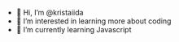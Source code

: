 - 👋 Hi, I’m @kristaiida
- 👀 I’m interested in learning more about coding
- 🌱 I’m currently learning Javascript

<!---
kristaiida/kristaiida is a ✨ special ✨ repository because its `README.md` (this file) appears on your GitHub profile.
You can click the Preview link to take a look at your changes.
--->
